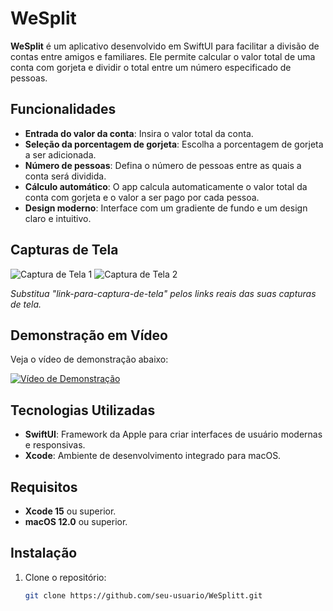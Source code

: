 # WeSplit

**WeSplit** é um aplicativo desenvolvido em SwiftUI para facilitar a divisão de contas entre amigos e familiares. 
Ele permite calcular o valor total de uma conta com gorjeta e dividir o total entre um número especificado de pessoas.

## Funcionalidades

- **Entrada do valor da conta**: Insira o valor total da conta.
- **Seleção da porcentagem de gorjeta**: Escolha a porcentagem de gorjeta a ser adicionada.
- **Número de pessoas**: Defina o número de pessoas entre as quais a conta será dividida.
- **Cálculo automático**: O app calcula automaticamente o valor total da conta com gorjeta e o valor a ser pago por cada pessoa.
- **Design moderno**: Interface com um gradiente de fundo e um design claro e intuitivo.

## Capturas de Tela

![Captura de Tela 1](link-para-captura-de-tela-1)
![Captura de Tela 2](link-para-captura-de-tela-2)

*Substitua "link-para-captura-de-tela" pelos links reais das suas capturas de tela.*

## Demonstração em Vídeo

Veja o vídeo de demonstração abaixo:

[![Vídeo de Demonstração](https://img.youtube.com/vi/ID_DO_VIDEO/hqdefault.jpg)](https://drive.google.com/file/d/1Xrd1Wuvj-A2Aujr9xc6fG1hI-L4ZTxBY/view?usp=share_link)

## Tecnologias Utilizadas

- **SwiftUI**: Framework da Apple para criar interfaces de usuário modernas e responsivas.
- **Xcode**: Ambiente de desenvolvimento integrado para macOS.

## Requisitos

- **Xcode 15** ou superior.
- **macOS 12.0** ou superior.

## Instalação

1. Clone o repositório:
   ```bash
   git clone https://github.com/seu-usuario/WeSplitt.git
